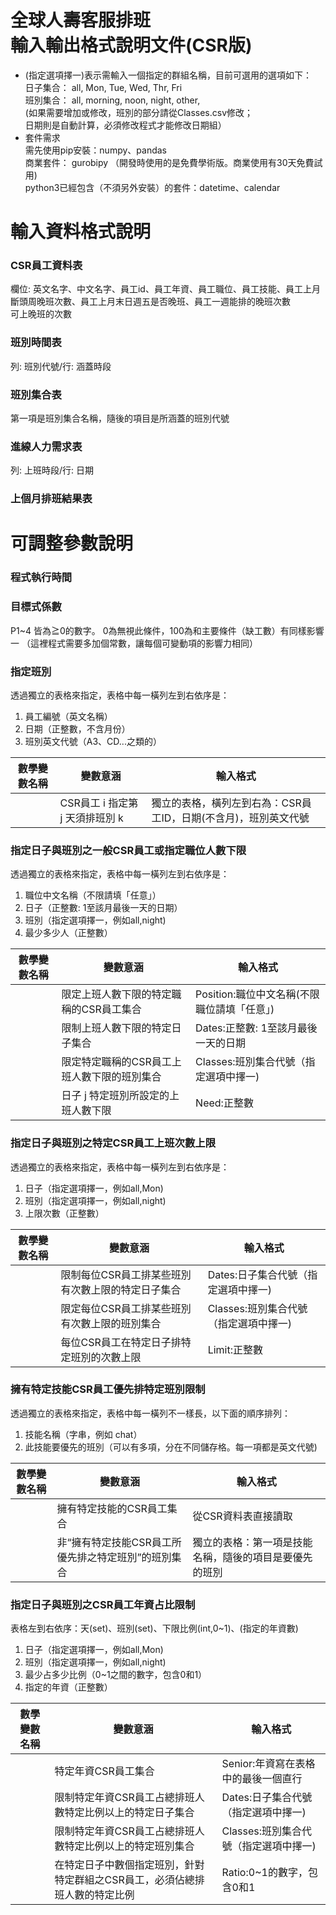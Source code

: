 全球人壽客服排班  
輸入輸出格式說明文件(CSR版)
=======================================

* (指定選項擇一)表示需輸入一個指定的群組名稱，目前可選用的選項如下：  
 日子集合： all, Mon, Tue, Wed, Thr, Fri  
 班別集合： all, morning, noon, night, other,  
 (如果需要增加或修改，班別的部分請從Classes.csv修改；  
 日期則是自動計算，必須修改程式才能修改日期組）  
* 套件需求  
 需先使用pip安裝：numpy、pandas  
 商業套件： gurobipy （開發時使用的是免費學術版。商業使用有30天免費試用)  
 python3已經包含（不須另外安裝）的套件：datetime、calendar  

# 輸入資料格式說明
### CSR員工資料表
欄位: 英文名字、中文名字、員工id、員工年資、員工職位、員工技能、員工上月斷頭周晚班次數、員工上月末日週五是否晚班、員工一週能排的晚班次數  
可上晚班的次數  

### 班別時間表
列: 班別代號/行: 涵蓋時段  

### 班別集合表
第一項是班別集合名稱，隨後的項目是所涵蓋的班別代號  

### 進線人力需求表
列: 上班時段/行: 日期  

### 上個月排班結果表

# 可調整參數說明
### 程式執行時間

### 目標式係數
P1~4   皆為≧0的數字。 0為無視此條件，100為和主要條件（缺工數）有同樣影響一
（這裡程式需要多加個常數，讓每個可變動項的影響力相同）  

### 指定班別
透過獨立的表格來指定，表格中每一橫列左到右依序是：  
1. 員工編號（英文名稱）  
2. 日期（正整數，不含月份）  
3. 班別英文代號（A3、CD...之類的）  


|數學變數名稱|變數意涵|輸入格式|
|---|---|---
||CSR員工 i 指定第 j 天須排班別 k|獨立的表格，橫列左到右為：CSR員工ID，日期(不含月)，班別英文代號

### 指定日子與班別之一般CSR員工或指定職位人數下限
透過獨立的表格來指定，表格中每一橫列左到右依序是：  
1. 職位中文名稱（不限請填「任意」）  
2. 日子（正整數: 1至該月最後一天的日期）  
3. 班別（指定選項擇一，例如all,night)  
4. 最少多少人（正整數）  

|數學變數名稱|變數意涵|輸入格式|
|---|---|---
||限定上班人數下限的特定職稱的CSR員工集合|Position:職位中文名稱(不限職位請填「任意」)
||限制上班人數下限的特定日子集合|Dates:正整數: 1至該月最後一天的日期
||限定特定職稱的CSR員工上班人數下限的班別集合|Classes:班別集合代號（指定選項中擇一)
||日子 j 特定班別所設定的上班人數下限|Need:正整數

### 指定日子與班別之特定CSR員工上班次數上限
透過獨立的表格來指定，表格中每一橫列左到右依序是：  
1. 日子（指定選項擇一，例如all,Mon)  
2. 班別（指定選項擇一，例如all,night)  
3. 上限次數（正整數）  

|數學變數名稱|變數意涵|輸入格式|
|---|---|---
||限制每位CSR員工排某些班別有次數上限的特定日子集合|Dates:日子集合代號（指定選項中擇一)
||限定每位CSR員工排某些班別有次數上限的班別集合|Classes:班別集合代號（指定選項中擇一)
||每位CSR員工在特定日子排特定班別的次數上限|Limit:正整數

### 擁有特定技能CSR員工優先排特定班別限制
透過獨立的表格來指定，表格中每一橫列不一樣長，以下面的順序排列：  
1. 技能名稱（字串，例如 chat）  
2. 此技能要優先的班別（可以有多項，分在不同儲存格。每一項都是英文代號)  

|數學變數名稱|變數意涵|輸入格式|
|---|---|---
||擁有特定技能的CSR員工集合|從CSR資料表直接讀取
||非“擁有特定技能CSR員工所優先排之特定班別”的班別集合|獨立的表格：第一項是技能名稱，隨後的項目是要優先的班別

### 指定日子與班別之CSR員工年資占比限制
表格左到右依序：天(set)、班別(set)、下限比例(int,0~1)、(指定的年資數)  
1. 日子（指定選項擇一，例如all,Mon)  
2. 班別（指定選項擇一，例如all,night)  
3. 最少占多少比例（0~1之間的數字，包含0和1）  
4. 指定的年資（正整數）  

|數學變數名稱|變數意涵|輸入格式|
|---|---|---
||特定年資CSR員工集合|Senior:年資寫在表格中的最後一個直行
||限制特定年資CSR員工占總排班人數特定比例以上的特定日子集合|Dates:日子集合代號（指定選項中擇一)
||限制特定年資CSR員工占總排班人數特定比例以上的特定班別集合|Classes:班別集合代號（指定選項中擇一)
||在特定日子中數個指定班別，針對特定群組之CSR員工，必須佔總排班人數的特定比例|Ratio:0~1的數字，包含0和1


